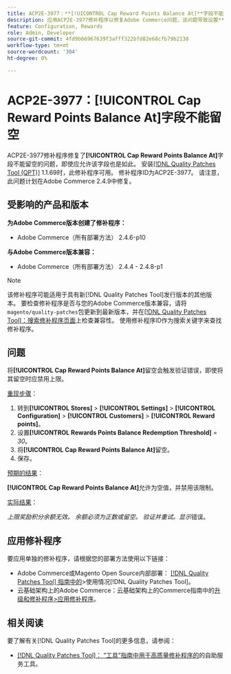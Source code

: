 ```yaml
---
title: ACP2E-3977：**[!UICONTROL Cap Reward Points Balance At]**字段不能留空
description: 应用ACP2E-3977修补程序以修复Adobe Commerce问题，该问题导致设置**[!UICONTROL Cap Reward Points Balance At]**字段时无法将**[!UICONTROL Rewards Points Balance Redemption Threshold]**字段留空，从而导致验证错误。
feature: Configuration, Rewards
role: Admin, Developer
source-git-commit: 4fd9b66967639f3afff322bfd82e68cfb79b2138
workflow-type: tm+mt
source-wordcount: '304'
ht-degree: 0%

---
```



# ACP2E-3977：**[!UICONTROL Cap Reward Points Balance At]**&#x200B;字段不能留空

ACP2E-3977修补程序修复了&#x200B;**[!UICONTROL Cap Reward Points Balance At]**&#x200B;字段不能留空的问题，即使应允许该字段也是如此。 安装[[!DNL Quality Patches Tool (QPT)]](/help/tools/quality-patches-tool/quality-patches-tool-to-self-serve-quality-patches.md) 1.1.69时，此修补程序可用。 修补程序ID为ACP2E-3977。 请注意，此问题计划在Adobe Commerce 2.4.9中修复。

## 受影响的产品和版本

**为Adobe Commerce版本创建了修补程序：**

* Adobe Commerce（所有部署方法） 2.4.6-p10

**与Adobe Commerce版本兼容：**

* Adobe Commerce（所有部署方法） 2.4.4 - 2.4.8-p1

>[!NOTE]
>
>该修补程序可能适用于具有新[!DNL Quality Patches Tool]发行版本的其他版本。 要检查修补程序是否与您的Adobe Commerce版本兼容，请将`magento/quality-patches`包更新到最新版本，并在[[!DNL Quality Patches Tool]：搜索修补程序页面](https://experienceleague.adobe.com/tools/commerce-quality-patches/index.html?lang=zh-Hans)上检查兼容性。 使用修补程序ID作为搜索关键字来查找修补程序。

## 问题

将&#x200B;**[!UICONTROL Cap Reward Points Balance At]**&#x200B;留空会触发验证错误，即使将其留空时应禁用上限。

<u>重现步骤</u>：

1. 转到&#x200B;**[!UICONTROL Stores]** > **[!UICONTROL Settings]** > **[!UICONTROL Configuration]** > **[!UICONTROL Customers]** > **[!UICONTROL Reward points]**。
1. 设置&#x200B;**[!UICONTROL Rewards Points Balance Redemption Threshold]** = *30*。
1. 将&#x200B;**[!UICONTROL Cap Reward Points Balance At]**&#x200B;留空。
1. 保存。

<u>预期的结果</u>：

**[!UICONTROL Cap Reward Points Balance At]**&#x200B;允许为空值，并禁用该限制。

<u>实际结果</u>：

*上限奖励积分余额无效。 余额必须为正数或留空。 验证并重试。显示*&#x200B;错误。

## 应用修补程序

要应用单独的修补程序，请根据您的部署方法使用以下链接：

* Adobe Commerce或Magento Open Source内部部署： [[!DNL Quality Patches Tool] 指南中的](/help/tools/quality-patches-tool/usage.md)>使用情况[!DNL Quality Patches Tool]。
* 云基础架构上的Adobe Commerce：云基础架构上的Commerce指南中的[升级和修补程序>应用修补程序](https://experienceleague.adobe.com/docs/commerce-cloud-service/user-guide/develop/upgrade/apply-patches.html?lang=zh-Hans)。

## 相关阅读

要了解有关[!DNL Quality Patches Tool]的更多信息，请参阅：

* [[!DNL Quality Patches Tool]： “工具”指南中用于高质量修补程序的](/help/tools/quality-patches-tool/quality-patches-tool-to-self-serve-quality-patches.md)的自助服务工具。

